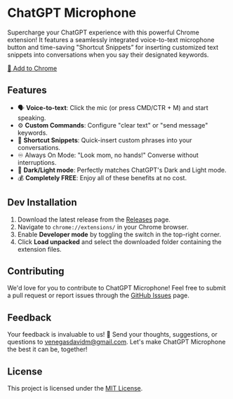 # ChatGPT Microphone

Supercharge your ChatGPT experience with this powerful Chrome extension! It features a seamlessly integrated voice-to-text microphone button and time-saving "Shortcut Snippets” for inserting customized text snippets into conversations when you say their designated keywords. 

[🔗 Add to Chrome](https://chrome.google.com/webstore/detail/chatgpt-microphone/kpnejlajlhnpfphbhgfipmlogplmidin)

## Features

- 🗣️ **Voice-to-text**: Click the mic (or press CMD/CTR + M) and start speaking.
- ⚙️ **Custom Commands**: Configure "clear text" or "send message" keywords.
- 📝 **Shortcut Snippets**: Quick-insert custom phrases into your conversations.
- ♾️ Always On Mode: "Look mom, no hands!" Converse without interruptions.
- 🎨 **Dark/Light mode**: Perfectly matches ChatGPT's Dark and Light mode.
- 💰 **Completely FREE**: Enjoy all of these benefits at no cost.

## Dev Installation

1. Download the latest release from the [Releases](https://github.com/davidmvenegas/chatgpt-microphone/releases) page.
2. Navigate to `chrome://extensions/` in your Chrome browser.
3. Enable **Developer mode** by toggling the switch in the top-right corner.
4. Click **Load unpacked** and select the downloaded folder containing the extension files.

## Contributing

We'd love for you to contribute to ChatGPT Microphone! Feel free to submit a pull request or report issues through the [GitHub Issues](https://github.com/davidmvenegas/chatgpt-microphone/issues) page.

## Feedback

Your feedback is invaluable to us! 💌 Send your thoughts, suggestions, or questions to venegasdavidm@gmail.com.
Let's make ChatGPT Microphone the best it can be, together!

## License

This project is licensed under the [MIT License](LICENSE).
